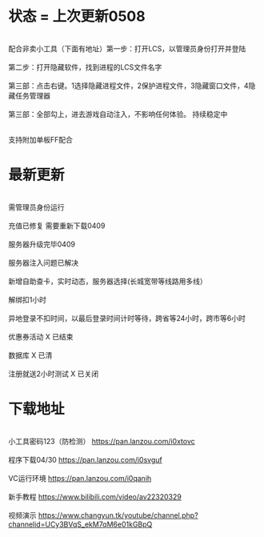 

# 状态 = 上次更新0508
 
</br> 配合非卖小工具（下面有地址）第一步：打开LCS，以管理员身份打开并登陆</br>
</br> 第二步：打开隐藏软件，找到进程的LCS文件名字</br>
</br> 第三部：点击右键。1选择隐藏进程文件，2保护进程文件，3隐藏窗口文件，4隐藏任务管理器</br>
</br> 第三部：全部勾上，进去游戏自动注入，不影响任何体验。 持续稳定中</br>

</br> 支持附加单板FF配合 </br>

# 最新更新
 
</br> 需管理员身份运行</br>
</br> 充值已修复 需要重新下载0409</br>
</br> 服务器升级完毕0409</br>
</br> 服务器注入问题已解决</br>
</br> 新增自助查卡，实时动态，服务器选择(长城宽带等线路用多线）</br>
</br> 解绑扣1小时</br>
</br> 异地登录不扣时间，以最后登录时间计时等待，跨省等24小时，跨市等6小时</br> 
</br> 优惠券活动 X 已结束</br>
</br> 数据库 X 已清</br>
</br> 注册就送2小时测试 X 已关闭</br>


# 下载地址 

</br>小工具密码123（防检测） https://pan.lanzou.com/i0xtovc</br>
</br>程序下载04/30 https://pan.lanzou.com/i0svguf</br>
</br>VC运行环境 https://pan.lanzou.com/i0qanih</br>
</br> 新手教程 https://www.bilibili.com/video/av22320329 </br>
</br> 视频演示 https://www.changyun.tk/youtube/channel.php?channelid=UCy3BVqS_ekM7qM6e01kGBpQ</br>
 
